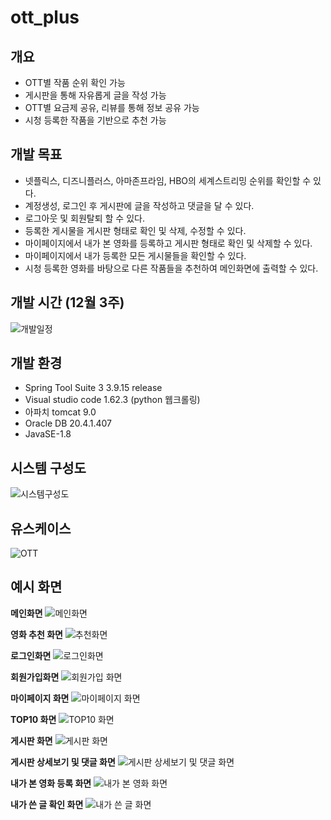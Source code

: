 # **ott_plus**

## **개요**
+ OTT별 작품 순위 확인 가능
+ 게시판을 통해 자유롭게 글을 작성 가능
+ OTT별 요금제 공유, 리뷰를 통해 정보 공유 가능
+ 시청 등록한 작품을 기반으로 추천 가능

## **개발 목표**
+ 넷플릭스, 디즈니플러스, 아마존프라임, HBO의 세계스트리밍 순위를 확인할 수 있다.
+ 계정생성, 로그인 후 게시판에 글을 작성하고 댓글을 달 수 있다. 
+ 로그아웃 및 회원탈퇴 할 수 있다.
+ 등록한 게시물을 게시판 형태로 확인 및 삭제, 수정할 수 있다.
+ 마이페이지에서 내가 본 영화를 등록하고 게시판 형태로 확인 및 삭제할 수 있다.
+ 마이페이지에서 내가 등록한 모든 게시물들을 확인할 수 있다.
+ 시청 등록한 영화를 바탕으로 다른 작품들을 추천하여 메인화면에 출력할 수 있다.

## **개발 시간 (12월 3주)**
![개발일정](https://user-images.githubusercontent.com/95264165/147017206-550352f5-2ca8-4a2d-a325-a61d74bde124.JPG)

## **개발 환경**
+ Spring Tool Suite 3 3.9.15 release
+ Visual studio code 1.62.3 (python 웹크롤링)
+ 아파치 tomcat 9.0
+ Oracle DB 20.4.1.407
+ JavaSE-1.8

## **시스템 구성도**
![시스템구성도](https://user-images.githubusercontent.com/95264165/147017320-f29f33a6-5f28-4390-9061-0cff85168cf0.JPG)

## **유스케이스**
![OTT](https://user-images.githubusercontent.com/95264165/147019020-c4d7f5eb-3fde-438e-bc4e-7dcb847b0265.png)

## **예시 화면**
**메인화면**
![메인화면](https://user-images.githubusercontent.com/95264165/147018400-75d140d4-e879-4211-bc11-5dbe3bb52041.JPG)



**영화 추천 화면**
![추천화면](https://user-images.githubusercontent.com/95264165/147018404-b469d9f1-9bf9-4aaf-afb9-921f9ff32770.JPG)



**로그인화면**
![로그인화면](https://user-images.githubusercontent.com/95264165/147018396-2ab00629-d30c-4fc2-ad37-0725045761c5.JPG)



**회원가입화면**
![회원가입 화면](https://user-images.githubusercontent.com/95264165/147018406-a3874e0c-e545-41a5-aba2-a469e0f1879e.JPG)



**마이페이지 화면**
![마이페이지 화면](https://user-images.githubusercontent.com/95264165/147018399-a5712d15-f2c9-4817-9ae7-f6479972a2e5.JPG)


**TOP10 화면**
![TOP10 화면](https://user-images.githubusercontent.com/95264165/147019148-b3746047-e52a-4e93-8919-6f0c354d2134.JPG)



**게시판 화면**
![게시판 화면](https://user-images.githubusercontent.com/95264165/147018407-7ecef6ab-e4e4-440c-9d92-016d07a49da9.JPG)



**게시판 상세보기 및 댓글 화면**
![게시판 상세보기 및 댓글 화면](https://user-images.githubusercontent.com/95264165/147018864-ac511325-201a-48de-8bed-d83b0e4c792d.JPG)



**내가 본 영화 등록 화면**
![내가 본 영화 화면](https://user-images.githubusercontent.com/95264165/147018408-b1562a45-c39b-448e-a7aa-5728543efd67.JPG)



**내가 쓴 글 확인 화면**
![내가 쓴 글 화면](https://user-images.githubusercontent.com/95264165/147018411-638dfd83-18bd-4ce9-8c2e-7eb9a324a183.JPG)


